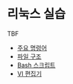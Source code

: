# 리눅스 실습

TBF

- [주요 명령어](commands/README.md)
- [파일 구조](file_system/README.md)
- [Bash 스크립트](bash_script/README.md)
- [VI 편집기](vim/README.md)
